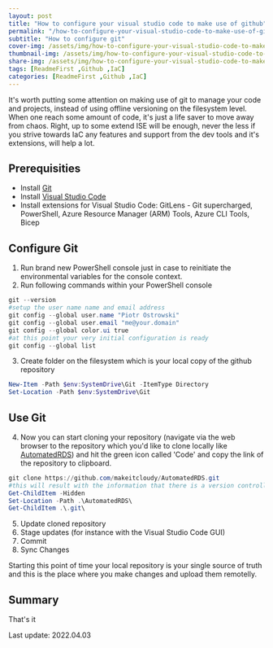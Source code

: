 ```yaml
---
layout: post
title: "How to configure your visual studio code to make use of github"
permalink: "/how-to-configure-your-visual-studio-code-to-make-use-of-github/"
subtitle: "How to configure git"
cover-img: /assets/img/how-to-configure-your-visual-studio-code-to-make-use-of-github/img-cover.jpg
thumbnail-img: /assets/img/how-to-configure-your-visual-studio-code-to-make-use-of-github/img-thumb.jpg
share-img: /assets/img/how-to-configure-your-visual-studio-code-to-make-use-of-github/img-cover.jpg
tags: [ReadmeFirst ,Github ,IaC]
categories: [ReadmeFirst ,Github ,IaC]
---
```

It's worth putting some attention on making use of git to manage your code and projects, instead of using offline versioning on the filesystem level. When one reach some amount of code, it's just a life saver to move away from chaos. Right, up to some extend ISE will be enough, never the less if you strive towards IaC any features and support from the dev tools and it's extensions, will help a lot.
## Prerequisities
+ Install [Git](https://git-scm.com/downloads)
+ Install [Visual Studio Code](https://code.visualstudio.com/)
+ Install extensions for Visual Studio Code: GitLens - Git supercharged, PowerShell, Azure Resource Manager (ARM) Tools, Azure CLI Tools, Bicep
## Configure Git
1. Run brand new PowerShell console just in case to reinitiate the environmental variables for the console context.
2. Run following commands within your PowerShell console
```powershell
git --version
#setup the user name name and email address
git config --global user.name "Piotr Ostrowski"
git config --global user.email "me@your.domain"
git config --global color.ui true
#at this point your very initial configuration is ready
git config --global list
```
3. Create folder on the filesystem which is your local copy of the github repository
```powershell
New-Item -Path $env:SystemDrive\Git -ItemType Directory
Set-Location -Path $env:SystemDrive\Git
```

## Use Git
4. Now you can start cloning your repository (navigate via the web browser to the repository which you'd like to clone locally like [AutomatedRDS](https://github.com/makeitcloudy/AutomatedRDS)) and hit the green icon called 'Code' and copy the link of the repository to clipboard.
```powershell
git clone https://github.com/makeitcloudy/AutomatedRDS.git
#this will result with the information that there is a version controlling within the folder you cloned
Get-ChildItem -Hidden
Set-Location -Path .\AutomatedRDS\
Get-ChildItem .\.git\
```
5. Update cloned repository
6. Stage updates (for instance with the Visual Studio Code GUI)
7. Commit
8. Sync Changes

Starting this point of time your local repository is your single source of truth and this is the place where you make changes and upload them remotelly.

## Summary

That's it

Last update: 2022.04.03
